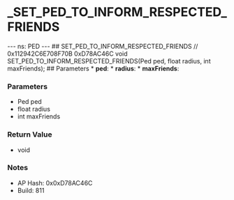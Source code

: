 # _SET_PED_TO_INFORM_RESPECTED_FRIENDS

--- ns: PED --- ## SET_PED_TO_INFORM_RESPECTED_FRIENDS  // 0x112942C6E708F70B 0xD78AC46C void SET_PED_TO_INFORM_RESPECTED_FRIENDS(Ped ped, float radius, int maxFriends);   ## Parameters * **ped**: * **radius**: * **maxFriends**:

### Parameters
* Ped ped
* float radius
* int maxFriends

### Return Value
* void

### Notes
* AP Hash: 0x0xD78AC46C
* Build: 811

